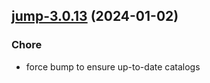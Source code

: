 

## [jump-3.0.13](https://github.com/truecharts/charts/compare/jump-3.0.12...jump-3.0.13) (2024-01-02)

### Chore



- force bump to ensure up-to-date catalogs